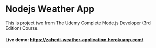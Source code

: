 # Nodejs Weather App

This is project two from The Udemy Complete Node.js Developer (3rd Edition) Course.
#### Live demo: https://zahedi-weather-application.herokuapp.com/
